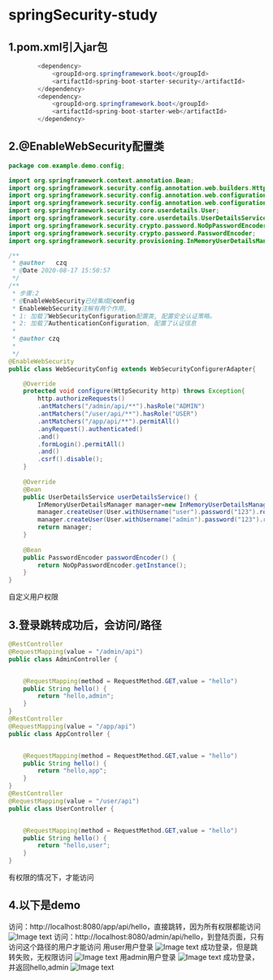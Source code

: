 # springSecurity-study
## 1.pom.xml引入jar包
```java
        <dependency>
            <groupId>org.springframework.boot</groupId>
            <artifactId>spring-boot-starter-security</artifactId>
        </dependency>
        <dependency>
            <groupId>org.springframework.boot</groupId>
            <artifactId>spring-boot-starter-web</artifactId>
        </dependency>
```
## 2.@EnableWebSecurity配置类
```java
package com.example.demo.config;

import org.springframework.context.annotation.Bean;
import org.springframework.security.config.annotation.web.builders.HttpSecurity;
import org.springframework.security.config.annotation.web.configuration.EnableWebSecurity;
import org.springframework.security.config.annotation.web.configuration.WebSecurityConfigurerAdapter;
import org.springframework.security.core.userdetails.User;
import org.springframework.security.core.userdetails.UserDetailsService;
import org.springframework.security.crypto.password.NoOpPasswordEncoder;
import org.springframework.security.crypto.password.PasswordEncoder;
import org.springframework.security.provisioning.InMemoryUserDetailsManager;

/**
 * @author   czq
 * @Date 2020-08-17 15:50:57    
 */
/**
 * 步骤:2
 * @EnableWebSecurity已经集成@config
 * EnableWebSecurity注解有两个作用,
 * 1: 加载了WebSecurityConfiguration配置类, 配置安全认证策略。
 * 2: 加载了AuthenticationConfiguration, 配置了认证信息
 * 
 * @author czq
 *
 */
@EnableWebSecurity
public class WebSecurityConfig extends WebSecurityConfigurerAdapter{

	@Override
	protected void configure(HttpSecurity http) throws Exception{
		http.authorizeRequests()
		.antMatchers("/admin/api/**").hasRole("ADMIN")
		.antMatchers("/user/api/**").hasRole("USER")
		.antMatchers("/app/api/**").permitAll()
		.anyRequest().authenticated()
		.and()
		.formLogin().permitAll()
		.and()
		.csrf().disable();
	}
	
	@Override
	@Bean
	public UserDetailsService userDetailsService() {
		InMemoryUserDetailsManager manager=new InMemoryUserDetailsManager();
		manager.createUser(User.withUsername("user").password("123").roles("USER").build());
		manager.createUser(User.withUsername("admin").password("123").roles("USER","ADMIN").build());
		return manager;
	}
	
	@Bean
	public PasswordEncoder passwordEncoder() {
		return NoOpPasswordEncoder.getInstance();
	}
}
```
自定义用户权限
## 3.登录跳转成功后，会访问/路径
```java
@RestController
@RequestMapping(value = "/admin/api")
public class AdminController {


	@RequestMapping(method = RequestMethod.GET,value = "hello")
	public String hello() {
		return "hello,admin";
	}
}
@RestController
@RequestMapping(value = "/app/api")
public class AppController {


	@RequestMapping(method = RequestMethod.GET,value = "hello")
	public String hello() {
		return "hello,app";
	}
}
@RestController
@RequestMapping(value = "/user/api")
public class UserController {


	@RequestMapping(method = RequestMethod.GET,value = "hello")
	public String hello() {
		return "hello,user";
	}
}
```
有权限的情况下，才能访问
## 4.以下是demo
访问：http://localhost:8080/app/api/hello，直接跳转，因为所有权限都能访问
![Image text](https://github.com/JustShowTime/springSecurity-study/raw/master/images/day2-step1.png)
访问：http://localhost:8080/admin/api/hello，到登陆页面，只有访问这个路径的用户才能访问
用user用户登录
![Image text](https://github.com/JustShowTime/springSecurity-study/raw/master/images/day2-step2.png)
成功登录，但是跳转失败，无权限访问
![Image text](https://github.com/JustShowTime/springSecurity-study/raw/master/images/day2-step3.png)
用admin用户登录
![Image text](https://github.com/JustShowTime/springSecurity-study/raw/master/images/day2-step4.png)
成功登录，并返回hello,admin
![Image text](https://github.com/JustShowTime/springSecurity-study/raw/master/images/day2-step5.png)
